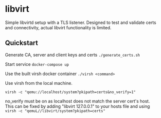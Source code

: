 # libvirt

Simple libvirtd setup with a TLS listener. Designed to test and validate certs and connectivity, actual libvirt functionality is limited.

## Quickstart

Generate CA, server and client keys and certs
`./generate_certs.sh`

Start service
`docker-compose up`

Use the built virsh docker container
`./virsh <command>`

Use virsh from the local machine.

`virsh -c "qemu://localhost/system?pkipath=certs&no_verify=1"`

no_verify must be on as localhost does not match the server cert's host. This can be fixed by adding "libvirt 127.0.0.1" to your hosts file and using
`virsh -c "qemuL//libvirt/system?pkipath=certs"`

